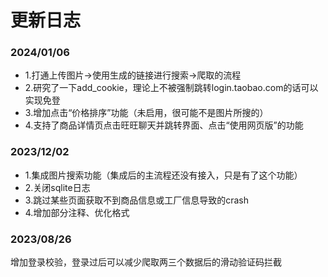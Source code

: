 # 更新日志

### 2024/01/06

* 1.打通上传图片->使用生成的链接进行搜索->爬取的流程
* 2.研究了一下add_cookie，理论上不被强制跳转login.taobao.com的话可以实现免登
* 3.增加点击“价格排序”功能（未启用，很可能不是图片所搜的）
* 4.支持了商品详情页点击旺旺聊天并跳转界面、点击“使用网页版”的功能

### 2023/12/02

* 1.集成图片搜索功能（集成后的主流程还没有接入，只是有了这个功能）
* 2.关闭sqlite日志
* 3.跳过某些页面获取不到商品信息或工厂信息导致的crash
* 4.增加部分注释、优化格式

### 2023/08/26

增加登录校验，登录过后可以减少爬取两三个数据后的滑动验证码拦截
